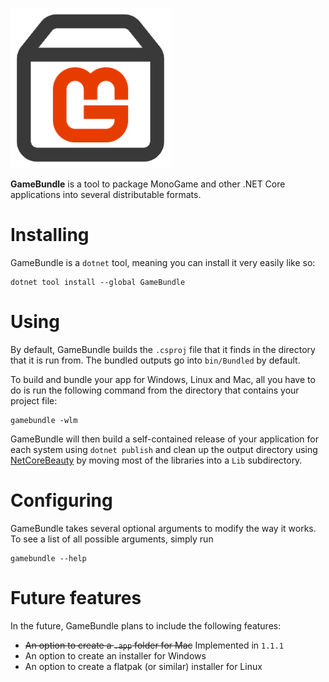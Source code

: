 ![The GameBundle logo](https://raw.githubusercontent.com/Ellpeck/GameBundle/master/Logo.png)

**GameBundle** is a tool to package MonoGame and other .NET Core applications into several distributable formats.

# Installing
GameBundle is a `dotnet` tool, meaning you can install it very easily like so:
```
dotnet tool install --global GameBundle
```
# Using
By default, GameBundle builds the `.csproj` file that it finds in the directory that it is run from. The bundled outputs go into `bin/Bundled` by default.

To build and bundle your app for Windows, Linux and Mac, all you have to do is run the following command from the directory that contains your project file:
```
gamebundle -wlm
```

GameBundle will then build a self-contained release of your application for each system using `dotnet publish` and clean up the output directory using [NetCoreBeauty](https://github.com/nulastudio/NetCoreBeauty) by moving most of the libraries into a `Lib` subdirectory.

# Configuring
GameBundle takes several optional arguments to modify the way it works. To see a list of all possible arguments, simply run
```
gamebundle --help
```

# Future features
In the future, GameBundle plans to include the following features:
- ~~An option to create a `.app` folder for Mac~~ Implemented in `1.1.1`
- An option to create an installer for Windows
- An option to create a flatpak (or similar) installer for Linux